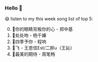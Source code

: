 ### Hello 👋

😄 listen to my this week song list of top 5:

0. 🌈你的眼睛背叛你的心 - 郑中基
1. 🌈处处吻 - 杨千嬅
2. 🌈四季予你 - 程响
3. 🌈飞 - 王恩信Est/二胖u（王訫）
4. 🌈最美的期待 - 周笔畅

